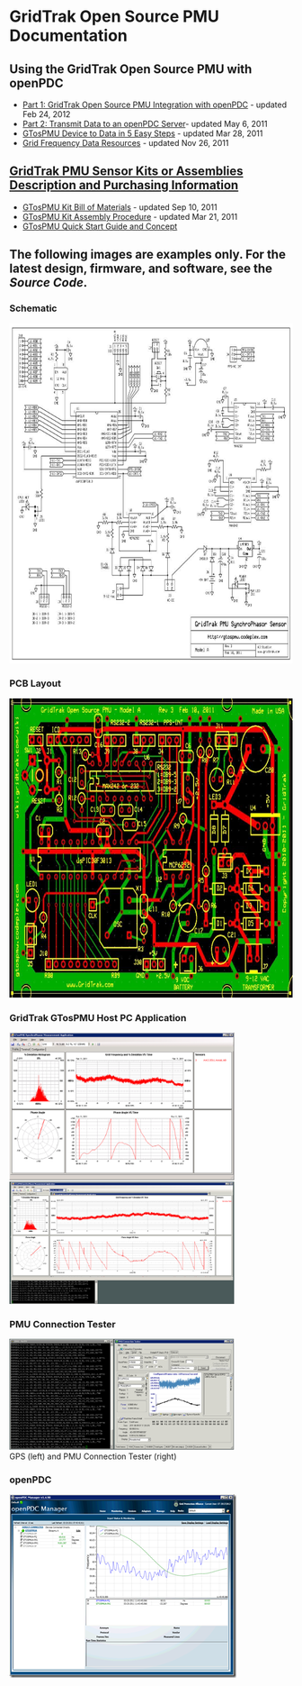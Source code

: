 # GridTrak Open Source PMU Documentation
## Using the GridTrak Open Source PMU with openPDC
* <a href="https://github.com/ajstadlin/GridTrak/blob/master/Documentation/Wiki.github/GridTrak_Open_Source_PMU_Integration_with_openPDC.md">Part 1:  GridTrak Open Source PMU Integration with openPDC</a> - updated Feb 24, 2012
* <a href="https://github.com/ajstadlin/GridTrak/blob/master/Documentation/Wiki.github/Transmit_Data_to_an_openPDC_Server">Part 2:  Transmit Data to an openPDC Server</a>- updated May 6, 2011
* <a href="https://github.com/ajstadlin/GridTrak/blob/master/Documentation/Wiki.github/GTosPMU_to_openPDC_Data_in_5_Easy_Steps">GTosPMU Device to Data in 5 Easy Steps</a> - updated Mar 28, 2011
* <a href="http://wiki.gridtrak.com/wiki/index.php/Grid_Frequency_and_Phase_Resources">Grid Frequency Data Resources</a> - updated Nov 26, 2011

## <a href="GridTrak Open Source PMU (GTosPMU)">GridTrak PMU Sensor Kits or Assemblies Description and Purchasing Information</a>
* <a href="https://github.com/ajstadlin/GridTrak/blob/master/Documentation/Wiki.github/GTosPMU_Sensor_Kit_-_Bill_of_Materials">GTosPMU Kit Bill of Materials</a> - updated Sep 10, 2011
* <a href="https://github.com/ajstadlin/GridTrak/blob/master/Documentation/Wiki.github/GTosPMU_Kit_-_Assembly_Procedure">GTosPMU Kit Assembly Procedure</a> - updated Mar 21, 2011
* <a href="https://github.com/ajstadlin/GridTrak/blob/master/Documentation/Wiki.github/GridTrak_Open_Source_PMU_Documentation.files/GTosPMU_QuickStart.pdf">GTosPMU Quick Start Guide and Concept</a>

## The following images are examples only.  For the latest design, firmware, and software, see the *Source Code*.
### Schematic
<img title="GTosPMU_A_Schematic_web.jpg" src="https://github.com/ajstadlin/GridTrak/blob/master/Documentation/Wiki.github/GridTrak_Open_Source_PMU_Documentation.files/GTosPMU_A_Schematic_web.jpg" alt="GTosPMU_A_Schematic_web" width="800" height="604" />

### PCB Layout
<img title="GTosPMU_A_PCB_web.jpg" src="https://github.com/ajstadlin/GridTrak/blob/master/Documentation/Wiki.github/GridTrak_Open_Source_PMU_Documentation.files/GTosPMU_A_PCB_web.jpg" alt="GTosPMU_A_PCB_web" width="800" height="531" />

### GridTrak GTosPMU Host PC Application
<img title="GTosPMU_App_Display_2.png" src="https://github.com/ajstadlin/GridTrak/blob/master/Documentation/Wiki.github/GridTrak_Open_Source_PMU_Documentation.files/GTosPMU_App_Display_1.png" alt="GTosPMU_App_Display_1" width="400" /> &nbsp; <img title="GTosPMU_App_and_GPS" src="https://github.com/ajstadlin/GridTrak/blob/master/Documentation/Wiki.github/GridTrak_Open_Source_PMU_Documentation.files/GT_20110408_0102_UTC.png" alt="GTosPMU_App_and_GPS" width="400" />

### PMU Connection Tester
<img title="PMU_Conn_Tester_and_GPS" src="https://github.com/ajstadlin/GridTrak/blob/master/Documentation/Wiki.github/GridTrak_Open_Source_PMU_Documentation.files/GT_PMUConnTest_GPS.png" alt="PMU_Conn_Tester_and_GPS" width="400" /><br />GPS (left) and PMU Connection Tester (right)

### openPDC
<img title="GTosPMU_and_openPDC" src="https://github.com/ajstadlin/GridTrak/blob/master/Documentation/Wiki.github/GridTrak_Open_Source_PMU_Documentation.files/openPDC_Manager_16_thumb.png" alt="GTosPMU_and_openPDC" />